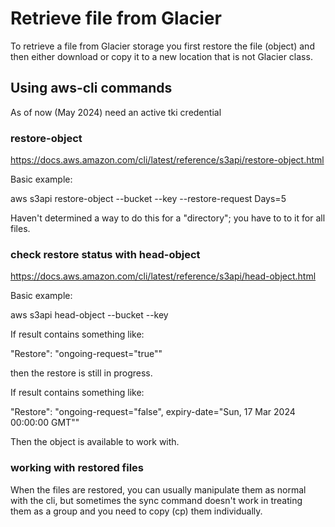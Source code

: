 # Retrieve file from Glacier

To retrieve a file from Glacier storage you first restore the file (object) and then either download or copy it to a new location that is not Glacier class.

## Using aws-cli commands

As of now (May 2024) need an active tki credential

### restore-object

https://docs.aws.amazon.com/cli/latest/reference/s3api/restore-object.html

Basic example:

aws s3api restore-object --bucket <bucketID> --key <filepath> --restore-request Days=5

Haven't determined a way to do this for a "directory"; you have to to it for all files.

### check restore status with head-object

https://docs.aws.amazon.com/cli/latest/reference/s3api/head-object.html

Basic example:

aws s3api head-object --bucket <bucketID> --key <filepath>

If result contains something like:

"Restore": "ongoing-request=\"true\""

then the restore is still in progress.

If result contains something like:

"Restore": "ongoing-request=\"false\", expiry-date=\"Sun, 17 Mar 2024 00:00:00 GMT\""

Then the object is available to work with.

### working with restored files

When the files are restored, you can usually manipulate them as normal with the cli, but
sometimes the sync command doesn't work in treating them as a group and you need to copy (cp) them individually.

